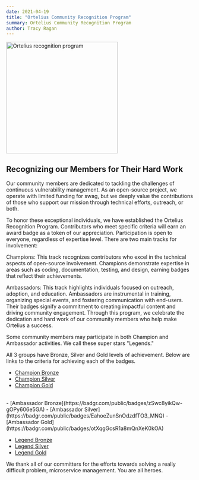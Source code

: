 ```yaml
---
date: 2021-04-19
title: "Ortelius Community Recognition Program"
summary: Ortelius Community Recognition Program
author: Tracy Ragan
---
```


<div class="col-center">
<img src="/images/ortelius-evil-lord.png" alt="Ortelius recognition program" height="300px" width="300px" />
</div>
<p></p>

## Recognizing our Members for Their Hard Work

Our community members are dedicated to tackling the challenges of continuous vulnerability management. As an open-source project, we operate with limited funding for swag, but we deeply value the contributions of those who support our mission through technical efforts, outreach, or both.

To honor these exceptional individuals, we have established the Ortelius Recognition Program. Contributors who meet specific criteria will earn an award badge as a token of our appreciation. Participation is open to everyone, regardless of expertise level. There are two main tracks for involvement:

Champions: This track recognizes contributors who excel in the technical aspects of open-source involvement. Champions demonstrate expertise in areas such as coding, documentation, testing, and design, earning badges that reflect their achievements.

Ambassadors: This track highlights individuals focused on outreach, adoption, and education. Ambassadors are instrumental in training, organizing special events, and fostering communication with end-users. Their badges signify a commitment to creating impactful content and driving community engagement.
Through this program, we celebrate the dedication and hard work of our community members who help make Ortelius a success.

Some community members may participate in both Champion and Ambassador activities. We call these super stars "Legends."

All 3 groups have Bronze, Silver and Gold levels of achievement. Below are links to the criteria for achieving each of the badges.

- [Champion Bronze](https://badgr.com/public/badges/z4qwqNBMSzGv0GJNaWr4gQ)
- [Champion Silver](https://badgr.com/public/badges/nQqVagkzS8irc5tb7SYCvQ)
- [Champion Gold](https://badgr.com/public/badges/w0pIrIBBSICs3mrlc0qlGQ)
<br>
- [Ambassador Bronze](https://badgr.com/public/badges/zSwc8yikQw-gOPy606e5GA)
- [Ambassador Silver](https://badgr.com/public/badges/EahoeZunSnOdzdfTO3_MNQ)
- [Ambassador Gold](https://badgr.com/public/badges/otXqgGcsR1a8mQnXeK0kOA)
<br>

- [Legend Bronze](https://badgr.com/public/badges/FTTFw5MwSdSM6OHjcTt9-A)
- [Legend Silver](https://badgr.com/public/badges/uM1H2rioQpGKakEqoII7ZA)
- [Legend Gold](https://badgr.com/public/badges/H-uaPbfUQS20qlQ5RMKk4w)

We thank all of our committers for the efforts towards solving a really difficult problem, microservice management. You are all heroes.

